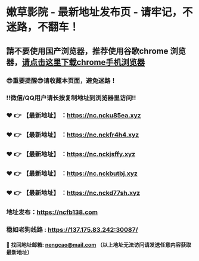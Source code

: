 # 嫩草影院 - 最新地址发布页 - 请牢记，不迷路，不翻车！

## 請不要使用国产浏览器，推荐使用谷歌chrome 浏览器，<a href = "https://www.google.cn/chrome/">请点击这里下载chrome手机浏览器</a>

### :sunglasses:重要提醒:sunglasses:请收藏本页面，避免迷路！
### ‼️微信/QQ用户请长按复制地址到浏览器里访问‼️

### :heart: :point_right: 【最新地址】 ：https://nc.ncku85ea.xyz
### :heart: :point_right: 【最新地址】 ：https://nc.nckfr4h4.xyz
### :heart: :point_right: 【最新地址】 ：https://nc.nckjsffy.xyz
### :heart: :point_right: 【最新地址】 ：https://nc.nckbutbj.xyz
### :heart: :point_right: 【最新地址】 ：https://nc.nckd77sh.xyz

### 地址发布：https://ncfb138.com
### 稳如老狗线路 : https://137.175.83.242:30087/

#### :e-mail: __找回地址邮箱: nengcao@mail.com （以上地址无法访问请发送任意内容获取最新地址）__
